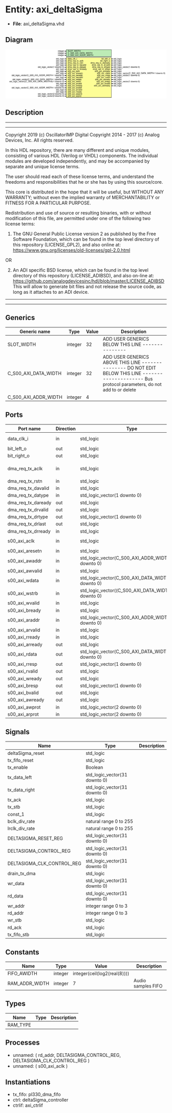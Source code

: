 # Entity: axi_deltaSigma

- **File**: axi_deltaSigma.vhd
## Diagram

![Diagram](axi_deltaSigma.svg "Diagram")
## Description

 ***************************************************************************
 ***************************************************************************
 Copyright 2019 (c) OscillatorIMP Digital
 Copyright 2014 - 2017 (c) Analog Devices, Inc. All rights reserved.

 In this HDL repository, there are many different and unique modules, consisting
 of various HDL (Verilog or VHDL) components. The individual modules are
 developed independently, and may be accompanied by separate and unique license
 terms.

 The user should read each of these license terms, and understand the
 freedoms and responsibilities that he or she has by using this source/core.

 This core is distributed in the hope that it will be useful, but WITHOUT ANY
 WARRANTY; without even the implied warranty of MERCHANTABILITY or FITNESS FOR
 A PARTICULAR PURPOSE.

 Redistribution and use of source or resulting binaries, with or without modification
 of this file, are permitted under one of the following two license terms:

   1. The GNU General Public License version 2 as published by the
      Free Software Foundation, which can be found in the top level directory
      of this repository (LICENSE_GPL2), and also online at:
      <https://www.gnu.org/licenses/old-licenses/gpl-2.0.html>

 OR

   2. An ADI specific BSD license, which can be found in the top level directory
      of this repository (LICENSE_ADIBSD), and also on-line at:
      https://github.com/analogdevicesinc/hdl/blob/master/LICENSE_ADIBSD
      This will allow to generate bit files and not release the source code,
      as long as it attaches to an ADI device.

 ***************************************************************************
 ***************************************************************************
## Generics

| Generic name         | Type    | Value | Description                                                                                                                                           |
| -------------------- | ------- | ----- | ----------------------------------------------------------------------------------------------------------------------------------------------------- |
| SLOT_WIDTH           | integer | 32    | ADD USER GENERICS BELOW THIS LINE ---------------                                                                                                     |
| C_S00_AXI_DATA_WIDTH | integer | 32    | ADD USER GENERICS ABOVE THIS LINE --------------- DO NOT EDIT BELOW THIS LINE --------------------- Bus protocol parameters, do not add to or delete  |
| C_S00_AXI_ADDR_WIDTH | integer | 4     |                                                                                                                                                       |
## Ports

| Port name          | Direction | Type                                                  | Description           |
| ------------------ | --------- | ----------------------------------------------------- | --------------------- |
| data_clk_i         | in        | std_logic                                             | Serial Data interface |
| bit_left_o         | out       | std_logic                                             |                       |
| bit_right_o        | out       | std_logic                                             |                       |
| dma_req_tx_aclk    | in        | std_logic                                             | L330 DMA TX interface |
| dma_req_tx_rstn    | in        | std_logic                                             |                       |
| dma_req_tx_davalid | in        | std_logic                                             |                       |
| dma_req_tx_datype  | in        | std_logic_vector(1 downto 0)                          |                       |
| dma_req_tx_daready | out       | std_logic                                             |                       |
| dma_req_tx_drvalid | out       | std_logic                                             |                       |
| dma_req_tx_drtype  | out       | std_logic_vector(1 downto 0)                          |                       |
| dma_req_tx_drlast  | out       | std_logic                                             |                       |
| dma_req_tx_drready | in        | std_logic                                             |                       |
| s00_axi_aclk       | in        | std_logic                                             | AXI bus interface     |
| s00_axi_aresetn    | in        | std_logic                                             |                       |
| s00_axi_awaddr     | in        | std_logic_vector(C_S00_AXI_ADDR_WIDTH-1 downto 0)     |                       |
| s00_axi_awvalid    | in        | std_logic                                             |                       |
| s00_axi_wdata      | in        | std_logic_vector(C_S00_AXI_DATA_WIDTH-1 downto 0)     |                       |
| s00_axi_wstrb      | in        | std_logic_vector((C_S00_AXI_DATA_WIDTH/8)-1 downto 0) |                       |
| s00_axi_wvalid     | in        | std_logic                                             |                       |
| s00_axi_bready     | in        | std_logic                                             |                       |
| s00_axi_araddr     | in        | std_logic_vector(C_S00_AXI_ADDR_WIDTH-1 downto 0)     |                       |
| s00_axi_arvalid    | in        | std_logic                                             |                       |
| s00_axi_rready     | in        | std_logic                                             |                       |
| s00_axi_arready    | out       | std_logic                                             |                       |
| s00_axi_rdata      | out       | std_logic_vector(C_S00_AXI_DATA_WIDTH-1 downto 0)     |                       |
| s00_axi_rresp      | out       | std_logic_vector(1 downto 0)                          |                       |
| s00_axi_rvalid     | out       | std_logic                                             |                       |
| s00_axi_wready     | out       | std_logic                                             |                       |
| s00_axi_bresp      | out       | std_logic_vector(1 downto 0)                          |                       |
| s00_axi_bvalid     | out       | std_logic                                             |                       |
| s00_axi_awready    | out       | std_logic                                             |                       |
| s00_axi_awprot     | in        | std_logic_vector(2 downto 0)                          |                       |
| s00_axi_arprot     | in        | std_logic_vector(2 downto 0)                          |                       |
## Signals

| Name                       | Type                          | Description |
| -------------------------- | ----------------------------- | ----------- |
| deltaSigma_reset           | std_logic                     |             |
| tx_fifo_reset              | std_logic                     |             |
| tx_enable                  | Boolean                       |             |
| tx_data_left               | std_logic_vector(31 downto 0) |             |
| tx_data_right              | std_logic_vector(31 downto 0) |             |
| tx_ack                     | std_logic                     |             |
| tx_stb                     | std_logic                     |             |
| const_1                    | std_logic                     |             |
| bclk_div_rate              | natural range 0 to 255        |             |
| lrclk_div_rate             | natural range 0 to 255        |             |
| DELTASIGMA_RESET_REG       | std_logic_vector(31 downto 0) |             |
| DELTASIGMA_CONTROL_REG     | std_logic_vector(31 downto 0) |             |
| DELTASIGMA_CLK_CONTROL_REG | std_logic_vector(31 downto 0) |             |
| drain_tx_dma               | std_logic                     |             |
| wr_data                    | std_logic_vector(31 downto 0) |             |
| rd_data                    | std_logic_vector(31 downto 0) |             |
| wr_addr                    | integer range 0 to 3          |             |
| rd_addr                    | integer range 0 to 3          |             |
| wr_stb                     | std_logic                     |             |
| rd_ack                     | std_logic                     |             |
| tx_fifo_stb                | std_logic                     |             |
## Constants

| Name           | Type    | Value                         | Description          |
| -------------- | ------- | ----------------------------- | -------------------- |
| FIFO_AWIDTH    | integer |  integer(ceil(log2(real(8)))) |                      |
| RAM_ADDR_WIDTH | integer |  7                            |  Audio samples FIFO  |
## Types

| Name     | Type | Description |
| -------- | ---- | ----------- |
| RAM_TYPE |      |             |
## Processes
- unnamed: ( rd_addr, DELTASIGMA_CONTROL_REG, DELTASIGMA_CLK_CONTROL_REG )
- unnamed: ( s00_axi_aclk )
## Instantiations

- tx_fifo: pl330_dma_fifo
- ctrl: deltaSigma_controller
- ctrlif: axi_ctrlif
